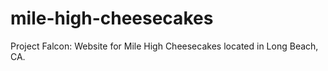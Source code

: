# mile-high-cheesecakes
Project Falcon: Website for Mile High Cheesecakes located in Long Beach, CA.

